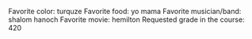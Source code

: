 Favorite color: turquze
Favorite food: yo mama
Favorite musician/band: shalom hanoch 
Favorite movie: hemilton
Requested grade in the course: 420 
